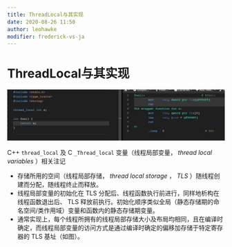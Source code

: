 ```yaml
---
title: ThreadLocal与其实现
date: 2020-08-26 11:50
author: leohawke
modifier: frederick-vs-ja
---
```


# ThreadLocal与其实现

![图1](assets/1598414036_27188.png)

C++ `thread_local` 及 C `_Thread_local` 变量（线程局部变量， _thread local variables_ ）相关注记
- 存储所用的空间（线程局部存储， _thread local storage_ ， _TLS_ ）随线程创建而分配，随线程终止而释放。
- 线程局部变量的初始化在 TLS 分配后、线程函数执行前进行，同样地析构在线程函数退出后、 TLS 释放前执行。初始化顺序类似全局（静态存储期的命名空间/类作用域）变量和函数内的静态存储期变量。
- 通常实现上，每个线程所拥有的线程局部存储大小及布局均相同，且在编译时确定，而线程局部变量的访问方式是通过编译时确定的偏移加存储于特定寄存器的 TLS 基址（如图）。
